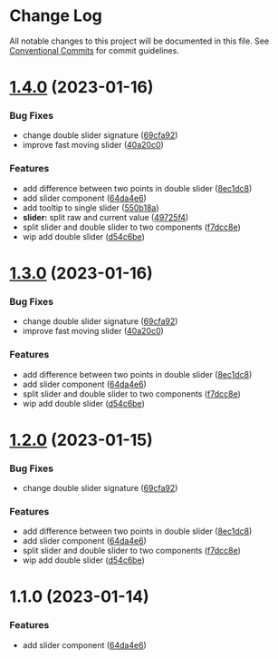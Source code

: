 # Change Log

All notable changes to this project will be documented in this file.
See [Conventional Commits](https://conventionalcommits.org) for commit guidelines.

# [1.4.0](https://github.com/SergeyBondar93/liba/compare/@cheaaa/slider@1.3.0...@cheaaa/slider@1.4.0) (2023-01-16)


### Bug Fixes

* change double slider signature ([69cfa92](https://github.com/SergeyBondar93/liba/commit/69cfa9235674ed7ad2d713a7a805d41c5575be5b))
* improve fast moving slider ([40a20c0](https://github.com/SergeyBondar93/liba/commit/40a20c0ba6320f9af461e66c91720eb57a8b20d5))


### Features

* add difference between two points in double slider ([8ec1dc8](https://github.com/SergeyBondar93/liba/commit/8ec1dc8b3e336a6b2eef34bdfad6a1e9969540ea))
* add slider component ([64da4e6](https://github.com/SergeyBondar93/liba/commit/64da4e6d0136f18e4b63eca3abbb0d79081a3865))
* add tooltip to single slider ([550b18a](https://github.com/SergeyBondar93/liba/commit/550b18a4876f73ad676cd3ab1e4ee3cc664edcb2))
* **slider:** split raw and current value ([49725f4](https://github.com/SergeyBondar93/liba/commit/49725f45f013913d66636b6a079fdeb567597643))
* split slider and double slider to two components ([f7dcc8e](https://github.com/SergeyBondar93/liba/commit/f7dcc8e796dd0d5cfeee838cf4650ee52b277d8f))
* wip add double slider ([d54c6be](https://github.com/SergeyBondar93/liba/commit/d54c6be16adbb9dfec71ecb3b4c12d283d0d0769))





# [1.3.0](https://github.com/SergeyBondar93/liba/compare/@cheaaa/slider@1.2.0...@cheaaa/slider@1.3.0) (2023-01-16)


### Bug Fixes

* change double slider signature ([69cfa92](https://github.com/SergeyBondar93/liba/commit/69cfa9235674ed7ad2d713a7a805d41c5575be5b))
* improve fast moving slider ([40a20c0](https://github.com/SergeyBondar93/liba/commit/40a20c0ba6320f9af461e66c91720eb57a8b20d5))


### Features

* add difference between two points in double slider ([8ec1dc8](https://github.com/SergeyBondar93/liba/commit/8ec1dc8b3e336a6b2eef34bdfad6a1e9969540ea))
* add slider component ([64da4e6](https://github.com/SergeyBondar93/liba/commit/64da4e6d0136f18e4b63eca3abbb0d79081a3865))
* split slider and double slider to two components ([f7dcc8e](https://github.com/SergeyBondar93/liba/commit/f7dcc8e796dd0d5cfeee838cf4650ee52b277d8f))
* wip add double slider ([d54c6be](https://github.com/SergeyBondar93/liba/commit/d54c6be16adbb9dfec71ecb3b4c12d283d0d0769))





# [1.2.0](https://github.com/SergeyBondar93/liba/compare/@cheaaa/slider@1.1.0...@cheaaa/slider@1.2.0) (2023-01-15)


### Bug Fixes

* change double slider signature ([69cfa92](https://github.com/SergeyBondar93/liba/commit/69cfa9235674ed7ad2d713a7a805d41c5575be5b))


### Features

* add difference between two points in double slider ([8ec1dc8](https://github.com/SergeyBondar93/liba/commit/8ec1dc8b3e336a6b2eef34bdfad6a1e9969540ea))
* add slider component ([64da4e6](https://github.com/SergeyBondar93/liba/commit/64da4e6d0136f18e4b63eca3abbb0d79081a3865))
* split slider and double slider to two components ([f7dcc8e](https://github.com/SergeyBondar93/liba/commit/f7dcc8e796dd0d5cfeee838cf4650ee52b277d8f))
* wip add double slider ([d54c6be](https://github.com/SergeyBondar93/liba/commit/d54c6be16adbb9dfec71ecb3b4c12d283d0d0769))





# 1.1.0 (2023-01-14)


### Features

* add slider component ([64da4e6](https://github.com/SergeyBondar93/liba/commit/64da4e6d0136f18e4b63eca3abbb0d79081a3865))
